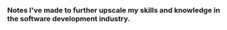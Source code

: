 ### Notes I've made to further upscale my skills and knowledge in the software development industry.

